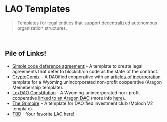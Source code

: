 # LAO Templates

> Templates for legal entities that support decentralized autonomous organization structures.

<br />

## Pile of Links!

- [Simple code deference agreement](https://github.com/lex-node/SCoDA-Simple-Code-Deference-Agreement-/) - A template to create legal agreements that defer to blockchain code as the state of the contract.
- [CryptoComix](https://github.com/DAOresearch/crypto-comix) - A DAOified cooperative with an [articles of incorporation](https://github.com/DAOresearch/crypto-comix/blob/master/docs/doc5.md) template for a Wyoming unincorporated non-profit cooperative (Aragon Memebership template).
- [LexDAO Constitution](https://github.com/lexDAO/LexDAO-Constitution) - A Wyoming unincorporated non-profit cooperative [linked to an Aragon DAO](https://mainnet.aragon.org/#/lexdao/0x82c603da6b707e99d16e3931414c2c8eafa76bf0/vote/84/) (more info [here](https://medium.com/lexdaoism/legal-wrappers-and-the-lexdao-constitution-ba89e46a644c)).
- [The Grimoire](https://github.com/metacartel/MCV/wiki/The-Grimoire---Operating-Agreement) - A template for DAOified investment club (Moloch V2 template).
- [TBD](TBD) - Your favorite LAO here!

<br />

